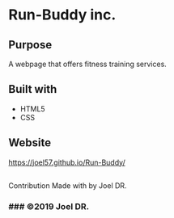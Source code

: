 # Run-Buddy inc.

## Purpose

A webpage that offers fitness training services.

## Built with

* HTML5
* CSS

## Website
https://joel57.github.io/Run-Buddy/ 

##
Contribution
Made with  by Joel DR.

### ### ©️2019 Joel DR.
